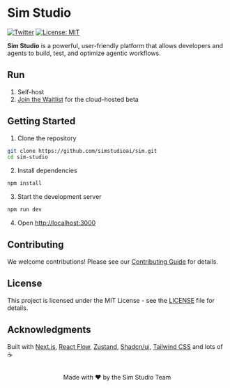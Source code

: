 # Sim Studio

[![Twitter](https://img.shields.io/twitter/follow/simstudio?style=social)](https://x.com/simstudioai) [![License: MIT](https://img.shields.io/badge/License-MIT-yellow.svg)](https://opensource.org/licenses/MIT)

**Sim Studio** is a powerful, user-friendly platform that allows developers and agents to build, test, and optimize agentic workflows. 

## Run

1. Self-host
2. [Join the Waitlist](https://simstudio.ai) for the cloud-hosted beta

## Getting Started

1. Clone the repository

```bash
git clone https://github.com/simstudioai/sim.git
cd sim-studio
```

2. Install dependencies

```bash
npm install
```

3. Start the development server

```bash
npm run dev
```

4. Open [http://localhost:3000](http://localhost:3000)

## Contributing

We welcome contributions! Please see our [Contributing Guide](CONTRIBUTING.md) for details.

## License

This project is licensed under the MIT License - see the [LICENSE](LICENSE) file for details.

## Acknowledgments

Built with [Next.js](https://nextjs.org/), [React Flow](https://reactflow.dev/), [Zustand](https://zustand-demo.pmnd.rs/), [Shadcn/ui](https://ui.shadcn.com/), [Tailwind CSS](https://tailwindcss.com/) and lots of ☕

##

<p align="center">Made with ❤️ by the Sim Studio Team</p>
